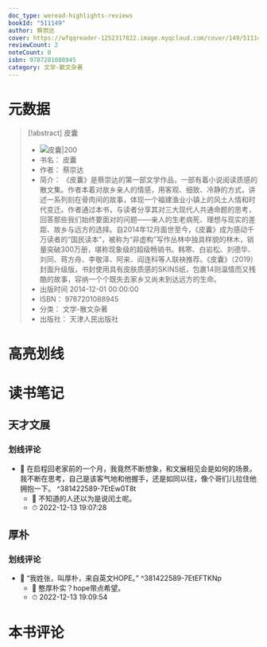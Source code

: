 ```yaml
---
doc_type: weread-highlights-reviews
bookId: "511149"
author: 蔡崇达
cover: https://wfqqreader-1252317822.image.myqcloud.com/cover/149/511149/t7_511149.jpg
reviewCount: 2
noteCount: 0
isbn: 9787201088945
category: 文学-散文杂著
---
```

# 元数据
> [!abstract] 皮囊
> - ![ 皮囊|200](https://wfqqreader-1252317822.image.myqcloud.com/cover/149/511149/t7_511149.jpg)
> - 书名： 皮囊
> - 作者： 蔡崇达
> - 简介： 《皮囊》是蔡崇达的第一部文学作品，一部有着小说阅读质感的散文集。作者本着对故乡亲人的情感，用客观、细致、冷静的方式，讲述一系列刻在骨肉间的故事，体现一个福建渔业小镇上的风土人情和时代变迁。作者通过本书，与读者分享其对三大现代人共通命题的思考，回答那些我们始终要面对的问题——亲人的生老病死、理想与现实的差距、故乡与远方的选择。自2014年12月面世至今，《皮囊》成为感动千万读者的“国民读本”，被称为“非虚构”写作丛林中独具样貌的林木，销量突破300万册，堪称现象级的超级畅销书。韩寒、白岩松、刘德华、刘同、蒋方舟、李敬泽、阿来、阎连科等人联袂推荐。《皮囊》（2019）封面升级版，书封使用具有皮肤质感的SKINS纸，包裹14则温情而又残酷的故事，容纳一个个既失去家乡又尚未到达远方的生命。
> - 出版时间 2014-12-01 00:00:00
> - ISBN： 9787201088945
> - 分类： 文学-散文杂著
> - 出版社： 天津人民出版社

# 高亮划线

# 读书笔记

## 天才文展

### 划线评论
- 📌 在启程回老家前的一个月，我竟然不断想象，和文展相见会是如何的场景。我不断在思考，自己是该客气地和他握手，还是如同以往，像个哥们儿拉住他拥抱一下。  ^381422589-7EtEw0T8t
    - 💭 不知道的人还以为是说闰土呢。
    - ⏱ 2022-12-13 19:07:28
   
## 厚朴

### 划线评论
- 📌 “我姓张，叫厚朴，来自英文HOPE。”  ^381422589-7EtEFTKNp
    - 💭 憨厚朴实？hope带点希望。
    - ⏱ 2022-12-13 19:09:54
   
# 本书评论
